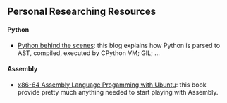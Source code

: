 ## Personal Researching Resources
#### Python
- [Python behind the scenes](https://tenthousandmeters.com/tag/python-behind-the-scenes/): this blog explains how Python is parsed to AST, compiled, executed by CPython VM; GIL; ...

#### Assembly
- [x86-64 Assembly Language Progamming with Ubuntu](http://www.egr.unlv.edu/~ed/assembly64.pdf): this book provide pretty much anything needed to start playing with Assembly.

